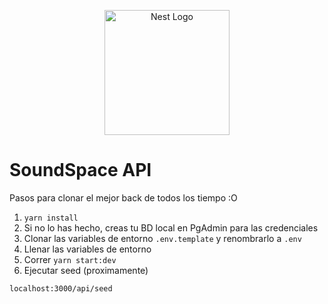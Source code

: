 <p align="center">
  <a href="http://nestjs.com/" target="blank"><img src="https://nestjs.com/img/logo-small.svg" width="200" alt="Nest Logo" /></a>
</p>

# SoundSpace API
Pasos para clonar el mejor back de todos los tiempo :O

1. ```yarn install```
2. Si no lo has hecho, creas tu BD local en PgAdmin para las credenciales
3. Clonar las variables de entorno ```.env.template``` y renombrarlo a ```.env```
4. Llenar las variables de entorno 
5. Correr
```yarn start:dev```
6. Ejecutar seed (proximamente)
```
localhost:3000/api/seed
```